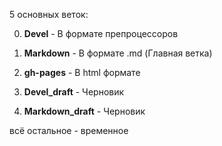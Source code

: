 5 основных веток:

0. **Devel** - В формате препроцессоров
0. **Markdown** - В формате .md (Главная ветка)
0. **gh-pages** - В html формате

0. **Devel_draft** - Черновик
0. **Markdown_draft** - Черновик

всё остальное - временное
